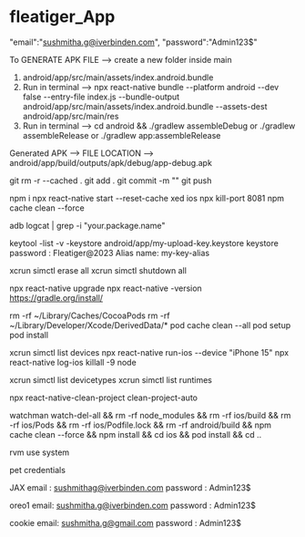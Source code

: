 # fleatiger_App

"email":"sushmitha.g@iverbinden.com",
"password":"Admin123$"

To GENERATE APK FILE --> create a new folder inside main

1. android/app/src/main/assets/index.android.bundle
2. Run in terminal —> npx react-native bundle --platform android --dev false --entry-file index.js --bundle-output android/app/src/main/assets/index.android.bundle --assets-dest android/app/src/main/res
3. Run in terminal —> cd android && ./gradlew assembleDebug or ./gradlew assembleRelease or ./gradlew app:assembleRelease

Generated APK --> FILE LOCATION --> android/app/build/outputs/apk/debug/app-debug.apk

<!-- to git -->

git rm -r --cached .
git add .
git commit -m ""
git push

npm i
npx react-native start --reset-cache <!--to run the project  -->
xed ios <!-- to open the xcode -->
npx kill-port 8081  <!-- to kill the port -->
npm cache clean --force

adb logcat | grep -i "your.package.name" <!-- help identify any runtime errors causing the app to crash. -->

<!-- keystore  -->
keytool -list -v -keystore android/app/my-upload-key.keystore
keystore password : Fleatiger@2023
Alias name: my-key-alias

<!-- clear simulator cache -->

xcrun simctl erase all
xcrun simctl shutdown all <!-- restart or shutdown all simulator  -->



<!-- upgrade to new version -->
npx react-native upgrade
npx react-native -version
https://gradle.org/install/


<!-- pod cache clean -->
rm -rf ~/Library/Caches/CocoaPods
rm -rf ~/Library/Developer/Xcode/DerivedData/*
pod cache clean --all
pod setup
pod install

xcrun simctl list devices <!-- list of devices -->
npx react-native run-ios --device "iPhone 15"  <!-- perticular simulator device  -->
npx react-native log-ios  <!-- check logs  -->
killall -9 node <!-- Kill any instances of the development server -->


<!-- to create a simulator with ios version -->

xcrun simctl list devicetypes
xcrun simctl list runtimes

<!-- to clean the project -->
 npx react-native-clean-project clean-project-auto


 watchman watch-del-all &&
rm -rf node_modules &&
rm -rf ios/build &&
rm -rf ios/Pods &&
rm -rf ios/Podfile.lock &&
rm -rf android/build &&
npm cache clean --force &&
npm install &&
cd ios && pod install && cd .. 


rvm use system



pet credentials

JAX 
email : sushmithag@iverbinden.com
password : Admin123$


oreo1
email: sushmitha.g@iverbinden.com
password : Admin123$

cookie
email: sushmitha.g@gmail.com
password : Admin123$